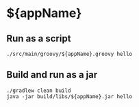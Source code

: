 # ${appName}

## Run as a script

`./src/main/groovy/${appName}.groovy hello`

## Build and run as a jar

`./gradlew clean build`  
`java -jar build/libs/${appName}.jar hello`
